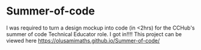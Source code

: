 # Summer-of-code
I was required to turn a design mockup into code (in <2hrs) for the CCHub's summer of code Technical Educator role.
I got in!!!!
This project can be viewed here https://olusamimaths.github.io/Summer-of-code/
